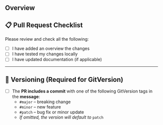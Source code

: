 ## Overview

## 📋 Pull Request Checklist

Please review and check all the following:

- [ ] I have added an overview the changes
- [ ] I have tested my changes locally
- [ ] I have updated documentation (if applicable)

---

## 🚀 Versioning (Required for GitVersion)

- [ ] The **PR includes a commit** with one of the following GitVersion tags in the **message**:
  - `#major` – breaking change
  - `#minor` – new feature
  - `#patch` – bug fix or minor update  
  - _If omitted, the version will default to_ `patch`
